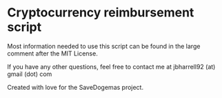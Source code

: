 # Cryptocurrency reimbursement script

Most information needed to use this script can be found in the large comment after the MIT License.

If you have any other questions, feel free to contact me at jbharrell92 (at) gmail (dot) com

Created with love for the SaveDogemas project.
